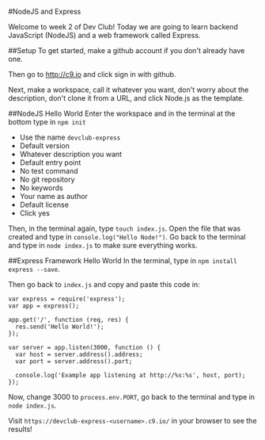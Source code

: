 #NodeJS and Express

Welcome to week 2 of Dev Club! Today we are going to learn backend JavaScript (NodeJS) and a web framework called Express. 


##Setup
To get started, make a github account if you don't already have one. 

Then go to http://c9.io and click sign in with github. 

Next, make a workspace, call it whatever you want, don't worry about the description, don't clone it from a URL, and click Node.js as the template. 

##NodeJS Hello World
Enter the workspace and in the terminal at the bottom type in `npm init`
 - Use the name `devclub-express`
 - Default version
 - Whatever description you want
 - Default entry point
 - No test command
 - No git repository
 - No keywords
 - Your name as author
 - Default license
 - Click yes

Then, in the terminal again, type `touch index.js`. Open the file that was created and type in `console.log("Hello Node!")`. Go back to the terminal and type in `node index.js` to make sure everything works. 

##Express Framework Hello World
In the terminal, type in `npm install express --save`. 

Then go back to `index.js` and copy and paste this code in:

    var express = require('express');
    var app = express();
    
    app.get('/', function (req, res) {
      res.send('Hello World!');
    });
    
    var server = app.listen(3000, function () {
      var host = server.address().address;
      var port = server.address().port;
    
      console.log('Example app listening at http://%s:%s', host, port);
    });
    
Now, change 3000 to `process.env.PORT`, go back to the terminal and type in `node index.js`.

Visit `https://devclub-express-<username>.c9.io/` in your browser to see the results!

